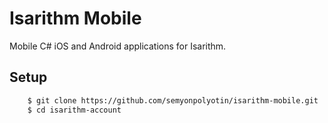 # Isarithm Mobile
Mobile C# iOS and Android applications for Isarithm.

## Setup
```bash
    $ git clone https://github.com/semyonpolyotin/isarithm-mobile.git
    $ cd isarithm-account
```